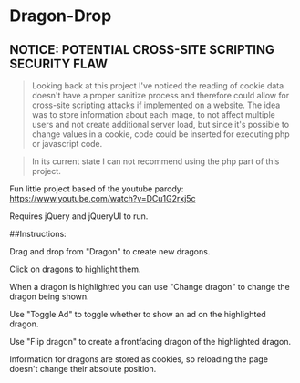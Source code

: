 # Dragon-Drop

## NOTICE: POTENTIAL CROSS-SITE SCRIPTING SECURITY FLAW
> Looking back at this project I've noticed the reading of cookie data doesn't have a proper sanitize process and therefore could allow for cross-site scripting attacks if implemented on a website. The idea was to store information about each image, to not affect multiple users and not create additional server load, but since it's possible to change values in a cookie, code could be inserted for executing php or javascript code. 

> In its current state I can not recommend using the php part of this project.

Fun little project based of the youtube parody: https://www.youtube.com/watch?v=DCu1G2rxj5c

Requires jQuery and jQueryUI to run.

##Instructions:

Drag and drop from "Dragon" to create new dragons.

Click on dragons to highlight them.

When a dragon is highlighted you can use "Change dragon" to change the dragon being shown.

Use "Toggle Ad" to toggle whether to show an ad on the highlighted dragon.

Use "Flip dragon" to create a frontfacing dragon of the highlighted dragon.

Information for dragons are stored as cookies, so reloading the page doesn't change their absolute position.
